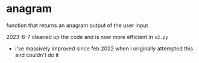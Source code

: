 # anagram
function that returns an anagram output of the user input

2023-6-7 cleaned up the code and is now more efficient in `v2.py`
* i've massively improved since feb 2022 when i originally attempted this and couldn't do it
